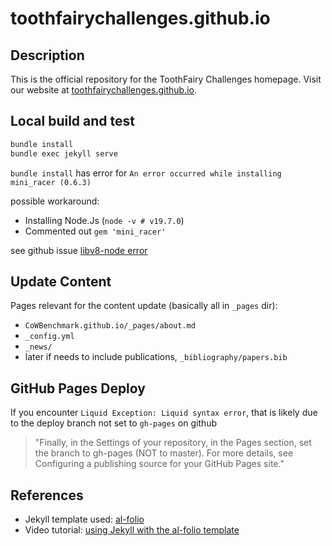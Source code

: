 # toothfairychallenges.github.io

## Description

This is the official repository for the ToothFairy Challenges homepage.
Visit our website at [toothfairychallenges.github.io](https://toothfairychallenges.github.io/).

## Local build and test
```bash
bundle install
bundle exec jekyll serve
```

`bundle install` has error for `An error occurred while installing mini_racer (0.6.3)`

possible workaround:
- Installing Node.Js (`node -v # v19.7.0`)
- Commented out `gem 'mini_racer'`

see github issue [libv8-node error](https://github.com/alshedivat/al-folio/issues/691)

## Update Content

Pages relevant for the content update (basically all in `_pages` dir):
- `CoWBenchmark.github.io/_pages/about.md`
- `_config.yml`
- `_news/`
- later if needs to include publications, `_bibliography/papers.bib`

## GitHub Pages Deploy

If you encounter `Liquid Exception: Liquid syntax error`, that is likely due to the deploy branch not set to `gh-pages` on github
> "Finally, in the Settings of your repository, in the Pages section, set the branch to gh-pages (NOT to master). For more details, see Configuring a publishing source for your GitHub Pages site."

## References

- Jekyll template used: [al-folio](https://github.com/alshedivat/al-folio)
- Video tutorial: [using Jekyll with the al-folio template](https://www.youtube.com/watch?v=g6AJ9qPPoyc)
